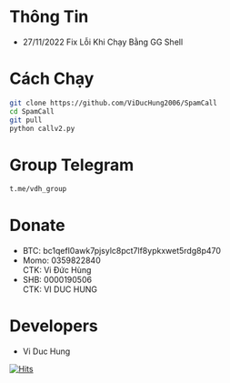 # Thông Tin
* 27/11/2022 Fix Lỗi Khi Chạy Bằng GG Shell
# Cách Chạy
```sh
git clone https://github.com/ViDucHung2006/SpamCall
cd SpamCall
git pull
python callv2.py
```
# Group Telegram
```sh
t.me/vdh_group
```
# Donate
* BTC: bc1qefl0awk7pjsylc8pct7lf8ypkxwet5rdg8p470
* Momo: 0359822840 <br>
CTK: Vi Đức Hùng 
* SHB: 0000190506 <br>
CTK: VI DUC HUNG 
# Developers
* Vi Duc Hung 

[![Hits](https://hits.seeyoufarm.com/api/count/incr/badge.svg?url=https://github.com/ViDucHung2006/SpamCallhit-counter&count_bg=%230BD4FF&title_bg=%23525050&icon=github.svg&icon_color=%23000000&title=Views&edge_flat=true)](https://hits.seeyoufarm.com)

